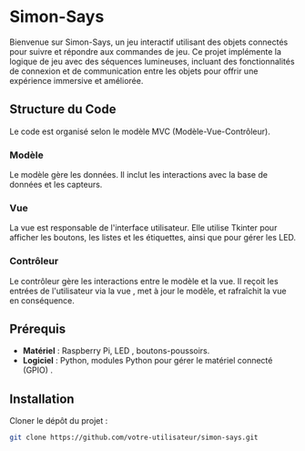 # Simon-Says

Bienvenue sur Simon-Says, un jeu interactif utilisant des objets connectés pour suivre et répondre aux commandes de jeu. Ce projet implémente la logique de jeu avec des séquences lumineuses, incluant des fonctionnalités de connexion et de communication entre les objets pour offrir une expérience immersive et améliorée.

## Structure du Code

Le code est organisé selon le modèle MVC (Modèle-Vue-Contrôleur).

### Modèle

Le modèle gère les données. Il inclut les interactions avec la base de données et les capteurs.

### Vue

La vue est responsable de l'interface utilisateur. Elle utilise Tkinter pour afficher les boutons, les listes et les étiquettes, ainsi que pour gérer les LED.

### Contrôleur

Le contrôleur gère les interactions entre le modèle et la vue. Il reçoit les entrées de l'utilisateur via la vue , met à jour le modèle, et rafraîchit la vue en conséquence.

## Prérequis

- **Matériel** : Raspberry Pi, LED , boutons-poussoirs.
- **Logiciel** : Python, modules Python pour gérer le matériel connecté (GPIO) .

## Installation


Cloner le dépôt du projet :
   ```bash
   git clone https://github.com/votre-utilisateur/simon-says.git

